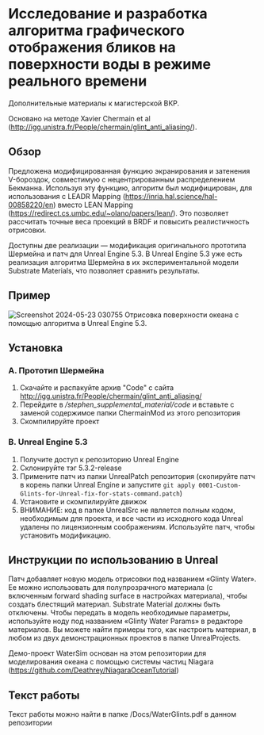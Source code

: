 # 	Исследование и разработка алгоритма графического отображения бликов на поверхности воды в режиме реального времени
Дополнительные материалы к магистерской ВКР.

Основано на методе Xavier Chermain et al (http://igg.unistra.fr/People/chermain/glint_anti_aliasing/).

## Обзор
Предложена модифицированная функцию экранирования и затенения V-бороздок, совместимую с нецентрированным распределением Бекманна.
Используя эту функцию, алгоритм был модифицирован, для использования с LEADR Mapping  (https://inria.hal.science/hal-00858220/en) вместо LEAN Mapping (https://redirect.cs.umbc.edu/~olano/papers/lean/).
Это позволяет рассчитать точные веса проекций в BRDF и повысить реалистичность отрисовки.

Доступны две реализации — модификация оригинального прототипа Шермейна и патч для Unreal Engine 5.3. В Unreal Engine 5.3 уже есть реализация алгоритма Шермейна в их экспериментальной модели Substrate Materials, что позволяет сравнить результаты.

## Пример
![Screenshot 2024-05-23 030755](https://github.com/YakovDavis/WaterGlints/assets/11318110/a7b86a57-98f0-4555-b814-94eff3cd9366)
Отрисовка поверхности океана с помощью алгоритма в Unreal Engine 5.3.

## Установка
### A. Прототип Шермейна
1. Скачайте и распакуйте архив "Code" с сайта http://igg.unistra.fr/People/chermain/glint_anti_aliasing/
2. Перейдите в */stephen_supplemental_material/code* и вставьте с заменой содержимое папки ChermainMod из этого репозитория
3. Скомпилируйте проект

### B. Unreal Engine 5.3
1. Получите доступ к репозиторию Unreal Engine
2. Склонируйте тэг 5.3.2-release
3. Примените патч из папки UnrealPatch репозитория (скопируйте патч в корень папки Unreal Engine и запустите ```git apply 0001-Custom-Glints-for-Unreal-fix-for-stats-command.patch```) 
4. Установите и скомпилируйте движок
5. ВНИМАНИЕ: код в папке UnrealSrc не является полным кодом, необходимым для проекта, и все части из исходного кода Unreal удалены по лицензионным соображениям. Используйте патч, чтобы установить модификацию.

## Инструкции по использованию в Unreal
Патч добавляет новую модель отрисовки под названием «Glinty Water». Ее можно использовать для полупрозрачного материала (с включенным forward shading surface в настройках материала), чтобы создать блестящий материал. Substrate Material должны быть отключены. Чтобы передать в модель необходимые параметры, используйте ноду под названием «Glinty Water Params» в редакторе материалов. Вы можете найти примеры того, как настроить материал, в любом из двух демонстрационных проектов в папке UnrealProjects.

Демо-проект WaterSim основан на этом репозитории для моделирования океана с помощью системы частиц Niagara
(https://github.com/Deathrey/NiagaraOceanTutorial)

## Текст работы
Текст работы можно найти в папке /Docs/WaterGlints.pdf в данном репозитории
